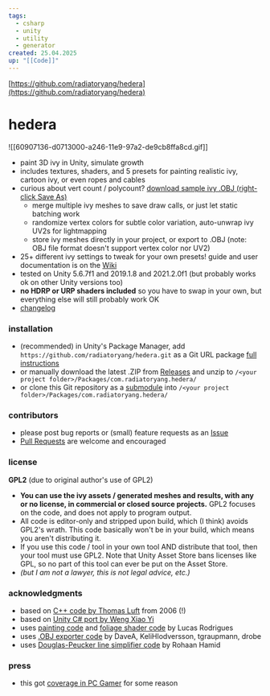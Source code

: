 ```yaml
---
tags:
  - csharp
  - unity
  - utility
  - generator
created: 25.04.2025
up: "[[Code]]"
---
```

[https://github.com/radiatoryang/hedera](https://github.com/radiatoryang/hedera)

# hedera
![[60907136-d0713000-a246-11e9-97a2-de9cb8ffa8cd.gif]]

- paint 3D ivy in Unity, simulate growth
- includes textures, shaders, and 5 presets for painting realistic ivy, cartoon ivy, or even ropes and cables
- curious about vert count / polycount? [download sample ivy .OBJ (right-click Save As)](https://raw.githubusercontent.com/radiatoryang/hedera/master/Example/ExampleIvyMeshExport.obj)
    - merge multiple ivy meshes to save draw calls, or just let static batching work
    - randomize vertex colors for subtle color variation, auto-unwrap ivy UV2s for lightmapping
    - store ivy meshes directly in your project, or export to .OBJ (note: OBJ file format doesn't support vertex color nor UV2)
- 25+ different ivy settings to tweak for your own presets! guide and user documentation is on the [Wiki](https://github.com/radiatoryang/hedera/wiki)
- tested on Unity 5.6.7f1 and 2019.1.8 and 2021.2.0f1 (but probably works ok on other Unity versions too)
- **no HDRP or URP shaders included** so you have to swap in your own, but everything else will still probably work OK
- [changelog](https://github.com/radiatoryang/hedera/blob/master/CHANGELOG.md)

### installation
- (recommended) in Unity's Package Manager, add `https://github.com/radiatoryang/hedera.git` as a Git URL package [full instructions](https://github.com/radiatoryang/hedera/wiki#unity-package-manager-recommended)
- or manually download the latest .ZIP from [Releases](https://github.com/radiatoryang/hedera/releases) and unzip to `/<your project folder>/Packages/com.radiatoryang.hedera/`
- or clone this Git repository as a [submodule](https://git-scm.com/book/en/v2/Git-Tools-Submodules) into `/<your project folder>/Packages/com.radiatoryang.hedera/`

### contributors
- please post bug reports or (small) feature requests as an [Issue](https://github.com/radiatoryang/hedera/issues)
- [Pull Requests](https://github.com/radiatoryang/hedera/pulls) are welcome and encouraged

### license
**GPL2** (due to original author's use of GPL2)

- **You can use the ivy assets / generated meshes and results, with any or no license, in commercial or closed source projects.** GPL2 focuses on the code, and does not apply to program output.
- All code is editor-only and stripped upon build, which (I think) avoids GPL2's wrath. This code basically won't be in your build, which means you aren't distributing it.
- If you use this code / tool in your own tool AND distribute that tool, then your tool must use GPL2. Note that Unity Asset Store bans licenses like GPL, so no part of this tool can ever be put on the Asset Store.
- _(but I am not a lawyer, this is not legal advice, etc.)_

### acknowledgments
- based on [C++ code by Thomas Luft](http://graphics.uni-konstanz.de/~luft/ivy_generator/) from 2006 (!)
- based on [Unity C# port by Weng Xiao Yi](https://github.com/phoenixzz/IvyGenerator)
- uses [painting code](https://github.com/marmitoTH/Unity-Prefab-Placement-Editor) and [foliage shader code](https://github.com/marmitoTH/unity-enhanced-foliage) by Lucas Rodrigues
- uses [.OBJ exporter code](https://wiki.unity3d.com/index.php/ExportOBJ) by DaveA, KeliHlodversson, tgraupmann, drobe
- uses [Douglas-Peucker line simplifier code](https://github.com/rohaanhamid/simplify-csharp) by Rohaan Hamid

### press
- this got [coverage in PC Gamer](https://www.pcgamer.com/this-free-open-source-tool-can-help-game-developers-make-procedural-ivy/) for some reason